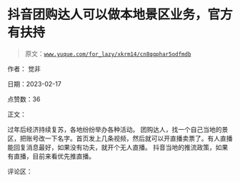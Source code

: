 # 抖音团购达人可以做本地景区业务，官方有扶持

> 原文：[`www.yuque.com/for_lazy/xkrm14/cn8qqphar5odfmdb`](https://www.yuque.com/for_lazy/xkrm14/cn8qqphar5odfmdb)

作者： 觉非

日期：2023-02-17

点赞数：36

正文：

过年后经济持续复苏，各地纷纷举办各种活动。 团购达人，找一个自己当地的景区，把账号改一下名字。首页发上几条视频，然后就可以开直播卖票了。有人直播能回复消息最好，如果没有功夫，就开个无人直播。 抖音当地的推流政策，如果有直播，目前来看优先推直播。

评论区：

